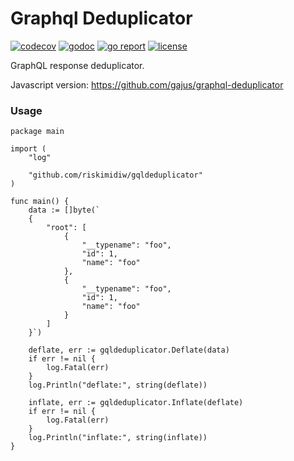 # Graphql Deduplicator
[![codecov](https://codecov.io/gh/riskimidiw/gqldeduplicator/branch/master/graph/badge.svg?token=88EER75FNE)](https://codecov.io/gh/riskimidiw/gqldeduplicator)
[![godoc](http://img.shields.io/badge/godoc-reference-5272B4.svg?style=flat)](https://pkg.go.dev/github.com/riskimidiw/gqldeduplicator) 
[![go report](https://goreportcard.com/badge/github.com/riskimidiw/gqldeduplicator)](https://goreportcard.com/report/github.com/riskimidiw/gqldeduplicator)
[![license](http://img.shields.io/badge/license-MIT-red.svg?style=flat)](https://github.com/riskimidiw/graphql-deduplicator/blob/master/LICENSE)

GraphQL response deduplicator.

Javascript version: https://github.com/gajus/graphql-deduplicator 

### Usage

```
package main

import (
	"log"

	"github.com/riskimidiw/gqldeduplicator"
)

func main() {
    data := []byte(`
    {
        "root": [
            {
                "__typename": "foo",
                "id": 1,
                "name": "foo"
            },
            {
                "__typename": "foo",
                "id": 1,
                "name": "foo"
            }
        ]
    }`)

    deflate, err := gqldeduplicator.Deflate(data)
    if err != nil {
        log.Fatal(err)
    }
    log.Println("deflate:", string(deflate))

    inflate, err := gqldeduplicator.Inflate(deflate)
    if err != nil {
        log.Fatal(err)
    }
    log.Println("inflate:", string(inflate))
}
```
